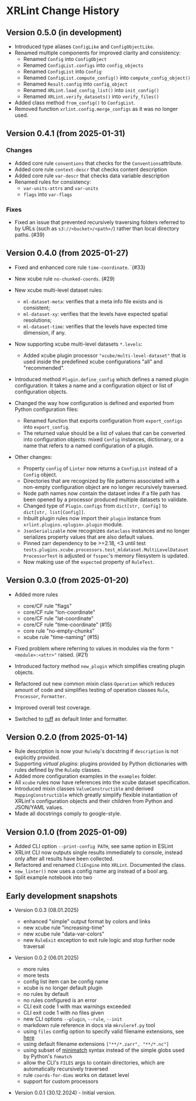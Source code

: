 # XRLint Change History

## Version 0.5.0 (in development)

- Introduced type aliases `ConfigLike` and `ConfigObjectLike`.
- Renamed multiple components for improved clarity and consistency:
  - Renamed `Config` into `ConfigObject` 
  - Renamed `ConfigList.configs` into `config_objects` 
  - Renamed `ConfigList` into `Config` 
  - Renamed `ConfigList.compute_config()` into `compute_config_object()` 
  - Renamed `Result.config` into `config_object` 
  - Renamed `XRLint.load_config_list()` into `init_config()`
  - Renamed `XRLint.verify_datasets()` into `verify_files()`
- Added class method `from_config()` to `ConfigList`.
- Removed function `xrlint.config.merge_configs` as it was no longer used.

## Version 0.4.1 (from 2025-01-31)

### Changes

- Added core rule `conventions` that checks for the `Conventions`attribute.
- Added core rule `context-descr` that checks content description
- Added core rule `var-descr` that checks data variable description
- Renamed rules for consistency:
  -  `var-units-attrs` and `var-units`  
  -  `flags` into `var-flags`  

### Fixes

- Fixed an issue that prevented recursively traversing folders referred 
  to by URLs (such as `s3://<bucket>/<path>/`) rather than local directory 
  paths. (#39)

## Version 0.4.0 (from 2025-01-27)

- Fixed and enhanced core rule `time-coordinate`. `(#33)
- New xcube rule `no-chunked-coords`. (#29)
- New xcube multi-level dataset rules:
  - `ml-dataset-meta`: verifies that a meta info file exists and is consistent;
  - `ml-dataset-xy`: verifies that the levels have expected spatial resolutions;
  - `ml-dataset-time`: verifies that the levels have expected time dimension, if any.
- Now supporting xcube multi-level datasets `*.levels`:
  - Added xcube plugin processor `"xcube/multi-level-dataset"` that is used
    inside the predefined xcube configurations "all" and "recommended".
- Introduced method `Plugin.define_config` which defines a named plugin
  configuration. It takes a name and a configuration object or list of 
  configuration objects.
- Changed the way how configuration is defined and exported from
  Python configuration files:
  - Renamed function that exports configuration from `export_configs` 
    into `export_config`.
  - The returned value should be a list of values that can be 
    converted into configuration objects: mixed `Config` instances,
    dictionary, or a name that refers to a named configuration of a plugin.

- Other changes:
  - Property `config` of `Linter` now returns a `ConfigList` instead 
    of a `Config` object.  
  - Directories that are recognized by file patterns associated with a non-empty 
    configuration object are no longer recursively traversed.
  - Node path names now contain the dataset index if a file path 
    has been opened by a processor produced multiple 
    datasets to validate.
  - Changed type of `Plugin.configs` from `dict[str, Config]` to 
    `dict[str, list[Config]]`.
  - Inbuilt plugin rules now import their `plugin` instance from
    `xrlint.plugins.<plugin>.plugin` module.
  - `JsonSerializable` now recognizes `dataclass` instances and no longer
    serializes property values that are also default values.
  - Pinned zarr dependency to be >=2.18, <3 until test
    `tests.plugins.xcube.processors.test_mldataset.MultiLevelDatasetProcessorTest`
    is adjusted or `fsspec`'s memory filesystem is updated.
  - Now making use of the `expected` property of `RuleTest`.

## Version 0.3.0 (from 2025-01-20)

- Added more rules
  - core/CF rule "flags"
  - core/CF rule "lon-coordinate"
  - core/CF rule "lat-coordinate"
  - core/CF rule "time-coordinate"  (#15)
  - core rule "no-empty-chunks"
  - xcube rule "time-naming"  (#15)

- Fixed problem where referring to values in modules via 
  the form `"<module>:<attr>"` raised. (#21)

- Introduced factory method `new_plugin` which simplifies
  creating plugin objects.

- Refactored out new common mixin class `Operation`
  which reduces amount of code and simplifies testing
  of operation classes `Rule`, `Processor`, `Formatter`.

- Improved overall test coverage.

- Switched to [ruff](https://docs.astral.sh/ruff/) 
  as default linter and formatter.


## Version 0.2.0 (from 2025-01-14)

- Rule description is now your `RuleOp`'s docstring
  if `description` is not explicitly provided.
- Supporting _virtual plugins_: plugins provided by Python 
  dictionaries with rules defined by the `RuleOp` classes.
- Added more configuration examples in the `examples` folder.
- All `xcube` rules now have references into the 
  xcube dataset specification.
- Introduced mixin classes `ValueConstructible` and 
  derived `MappingConstructible` which greatly simplify
  flexible instantiation of XRLint's configuration objects 
  and their children from Python and JSON/YAML values.
- Made all docstrings comply to google-style.

## Version 0.1.0 (from 2025-01-09)

- Added CLI option `--print-config PATH`, see same option in ESLint
- XRLint CLI now outputs single results immediately to console,
  instead only after all results have been collected.
- Refactored and renamed `CliEngine` into `XRLint`. Documented the class.
- `new_linter()` now uses a config name arg instead of a bool arg.
- Split example notebook into two


## Early development snapshots

- Version 0.0.3 (08.01.2025)
  - enhanced "simple" output format by colors and links 
  - new xcube rule "increasing-time"
  - new xcube rule "data-var-colors"
  - new `RuleExit` exception to exit rule logic and 
    stop further node traversal

- Version 0.0.2 (06.01.2025) 
  - more rules
  - more tests
  - config list item can be config name
  - xcube is no longer default plugin
  - no rules by default
  - no rules configured is an error
  - CLI exit code 1 with max warnings exceeded 
  - CLI exit code 1 with no files given
  - new CLI options `--plugin`, `--rule`, `--init`
  - markdown rule reference in docs via `mkruleref.py` tool
  - using `files` config option to specify valid filename extensions, see
    [here](https://eslint.org/docs/latest/use/configure/configuration-files#specifying-files-with-arbitrary-extensions)
  - using default filename extensions `["**/*.zarr", "**/*.nc"]`
  - using subset of [minimatch](https://github.com/isaacs/minimatch) 
    syntax instead of the simple globs used by Python's `fnmatch`
  - allow the CLI's `FILES` args to contain directories, which are 
    automatically recursively traversed
  - rule `coords-for-dims` works on dataset level
  - support for custom processors
  
- Version 0.0.1 (30.12.2024) - Initial version. 
